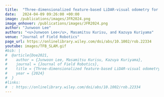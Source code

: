 ```yaml
---
title:  "Three‐dimensionalized feature‐based LiDAR‐visual odometry for online mapping of unpaved road surfaces"
date:   2024-04-09 09:26:00 +00:00
image: /publications/images/JFR2024.png
image_onhover: /publications/images/JFR2024.png
author: "Junwoon Lee"
authors: "<u>Junwoon Lee</u>, Masamitsu Kurisu, and Kazuya Kuriyama"
venue: "Journal of Field Robotics"
page_url: https://onlinelibrary.wiley.com/doi/abs/10.1002/rob.22334
youtube: images/TFB_SLAM.gif
#bib: |
#  @article{Doe2021,
#    author = {Junwoon Lee, Masamitsu Kurisu, Kazuya Kuriyama},
#    journal = {Journal of Field Robotics},
#    title = {Three‐dimensionalized feature‐based LiDAR‐visual odometry for online mapping of unpaved road surfaces},
#    year = {2024}
#  }
#links:
#  : https://onlinelibrary.wiley.com/doi/abs/10.1002/rob.22334
---
```

